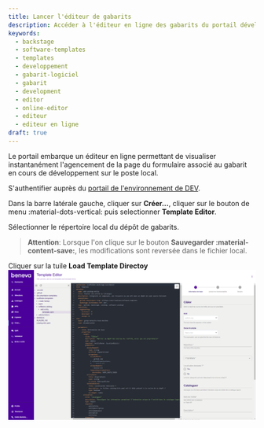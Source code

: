 ```yaml
---
title: Lancer l'éditeur de gabarits
description: Accéder à l'éditeur en ligne des gabarits du portail développeur
keywords:
  - backstage
  - software-templates
  - templates
  - developpement
  - gabarit-logiciel
  - gabarit
  - development
  - editor
  - online-editor
  - editeur
  - editeur en ligne
draft: true
---
```


Le portail embarque un éditeur en ligne permettant de visualiser instantanément l'agencement de la page du formulaire associé au gabarit en cours de développement sur le poste local.

S'authentifier auprès du [portail de l'environnement de DEV](https://backstage.dev.alithya-mws.com).

Dans la barre latérale gauche, cliquer sur **Créer...**, cliquer sur le bouton de menu :material-dots-vertical: puis selectionner **Template Editor**.

Sélectionner le répertoire local du dépôt de gabarits.

> **Attention**: Lorsque l'on clique sur le bouton **Sauvegarder :material-content-save:**, les modifications sont reversée dans le fichier local.

Cliquer sur la tuile **Load Template Directoy**
![Template Editor](./media/template-editor-1.23.x.png)
